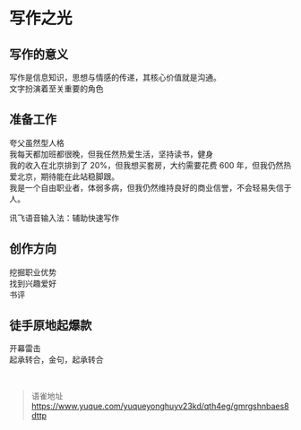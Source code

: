 # 写作之光
## 写作的意义

写作是信息知识，思想与情感的传递，其核心价值就是沟通。  
文字扮演着至关重要的角色

## 准备工作

夸父虽然型人格  
我每天都加班都很晚，但我任然热爱生活，坚持读书，健身  
我的收入在北京排到了 20%，但我想买套房，大约需要花费 600 年，但我仍然热爱北京，期待能在此站稳脚跟。  
我是一个自由职业者，体弱多病，但我仍然维持良好的商业信誉，不会轻易失信于人。

讯飞语音输入法：辅助快速写作

## 创作方向

挖掘职业优势  
找到兴趣爱好  
书评

## 徒手原地起爆款

开幕雷击  
起承转合，金句，起承转合

<br>
  
> 语雀地址 https://www.yuque.com/yuqueyonghuyv23kd/qth4eg/gmrgshnbaes8dttp